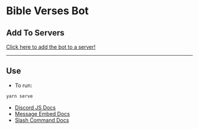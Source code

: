# Bible Verses Bot

## Add To Servers

[Click here to add the bot to a server!](https://discord.com/oauth2/authorize?client_id=942083941307912193&scope=bot%20applications.commands&permissions=18432)

---

## Use

- To run:

```bash
yarn serve
```

- [Discord JS Docs](https://discord.js.org/#/)
- [Message Embed Docs](https://discordjs.guide/popular-topics/embeds.html#embed-preview)
- [Slash Command Docs](https://discordjs.guide/interactions/replying-to-slash-commands.html#command-options)

